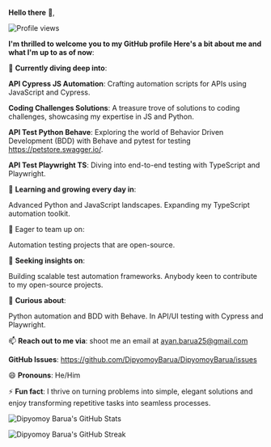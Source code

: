 **Hello there** 👋,

![Profile views](https://komarev.com/ghpvc/?username=DipyomoyBarua&label=Profile%20views&color=blue&style=flat-square)
<!-- [![Dipyomoy Barua](https://img.shields.io/badge/Dipyomoy%20Barua-YourCustomMessage-brightgreen.svg)](https://github.com/dipyomoybarua) -->

**I'm thrilled to welcome you to my GitHub profile Here's a bit about me and what I'm up to as of now**:

🔭 **Currently diving deep into**:

**API Cypress JS Automation**: Crafting automation scripts for APIs using JavaScript and Cypress.

**Coding Challenges Solutions**: A treasure trove of solutions to coding challenges, showcasing my expertise in JS and Python.

**API Test Python Behave**: Exploring the world of Behavior Driven Development (BDD) with Behave and pytest for testing https://petstore.swagger.io/.

**API Test Playwright TS**: Diving into end-to-end testing with TypeScript and Playwright.

🌱 **Learning and growing every day in**:

Advanced Python and JavaScript landscapes.
Expanding my TypeScript automation toolkit.

👯 Eager to team up on:

Automation testing projects that are open-source.

🤔 **Seeking insights on**:

Building scalable test automation frameworks.
Anybody keen to contribute to my open-source projects.

💬 **Curious about**:

Python automation and BDD with Behave.
In API/UI testing with Cypress and Playwright.


📫 **Reach out to me via**: shoot me an email at ayan.barua25@gmail.com

**GitHub Issues**: https://github.com/DipyomoyBarua/DipyomoyBarua/issues

😄 **Pronouns**: He/Him

⚡ **Fun fact**: I thrive on turning problems into simple, elegant solutions and enjoy transforming repetitive tasks into seamless processes.

![Dipyomoy Barua's GitHub Stats](https://github-readme-stats.vercel.app/api?username=dipyomoybarua&show_icons=true&locale=en) 

![Dipyomoy Barua's GitHub Streak](https://github-readme-streak-stats.herokuapp.com/?user=dipyomoybarua)


